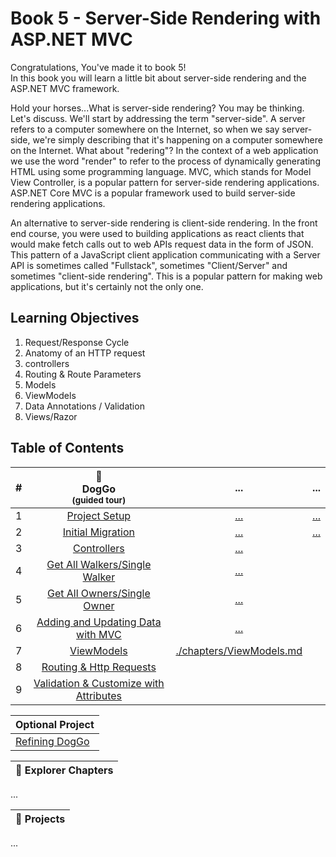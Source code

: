 # Book 5 - Server-Side Rendering with ASP.NET MVC
Congratulations, You've made it to book 5!  
In this book you will learn a little bit about server-side rendering and the ASP.NET MVC framework.  

Hold your horses...What is server-side rendering? You may be thinking.  Let's discuss.  We'll start by addressing the term "server-side". A server refers to a computer somewhere on the Internet, so when we say server-side, we're simply describing that it's happening on a computer somewhere on the Internet.  What about "redering"? In the context of a web application we use the word "render" to refer to the process of dynamically generating HTML using some programming language. MVC, which stands for Model View Controller, is a popular pattern for server-side rendering applications. ASP.NET Core MVC is a popular framework used to build server-side rendering applications.

An alternative to server-side rendering is client-side rendering. In the front end course, you were used to building applications as react clients that would make fetch calls out to web APIs request data in the form of JSON. This pattern of a JavaScript client application communicating with a Server API is sometimes called "Fullstack", sometimes "Client/Server" and sometimes "client-side rendering". This is a popular pattern for making web applications, but it's certainly not the only one.

## Learning Objectives
1. Request/Response Cycle
2. Anatomy of an HTTP request
3. controllers
4. Routing & Route Parameters
5. Models
6. ViewModels
7. Data Annotations / Validation
8. Views/Razor

## Table of Contents
|#|:dog:<br>DogGo<br> <sub>(guided tour)</sub> |...|...|
|:-:|:-:|:-:|:-:|
|1|[Project Setup](./chapters/ProjectSetup.md)|[...]()|[...]()|
|2|[Initial Migration](./chapters/InitialMigration.md)|[...]()|[...]()|
|3|[Controllers](./chapters/Controllers.md)|[...]()||
|4|[Get All Walkers/Single Walker](./chapters/GetAllWalkers.md) <br><sub style="font-size: 0.85rem;"></sub>|[...]()||
|5|[Get All Owners/Single Owner](./chapters/GetAllOwners.md)|[...]()||
|6|[Adding and Updating Data with MVC](./chapters/AddingAndUpdatingData.md)|[...]()<br><sub style="font-size: 0.85rem;"></sub>||
|7|[ViewModels]()|[./chapters/ViewModels.md](./chapters/ViewModels.md)||
|8|[Routing & Http Requests](https://github.com/nashville-software-school/bangazon-inc/blob/cohort-63/book-2-mvc/chapters/ROUTING.md)|||
|9|[Validation & Customize with Attributes](https://github.com/nashville-software-school/bangazon-inc/blob/cohort-63/book-2-mvc/chapters/MODEL_ATTRIBUTES.md)|||



|Optional Project|
|-|
|[Refining DogGo](https://github.com/nashville-software-school/bangazon-inc/blob/cohort-63/book-2-mvc/chapters/HOLIDAY_MVC_PROJECT.md)|

|:compass: Explorer Chapters|
|-|
...

|:test_tube: Projects|
|-|
...

